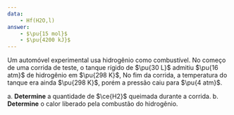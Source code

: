 ```yaml
---
data:
    - Hf(H2O,l)
answer: 
    - $\pu{15 mol}$
    - $\pu{4200 kJ}$
---
```


Um automóvel experimental usa hidrogênio como combustível. No começo de uma corrida de teste, o tanque rígido de $\pu{30 L}$ admitiu $\pu{16 atm}$ de hidrogênio em $\pu{298 K}$, No fim da corrida, a temperatura do tanque era ainda $\pu{298 K}$, porém a pressão caiu para $\pu{4 atm}$.

a. **Determine** a quantidade de $\ce{H2}$ queimada durante a corrida.
b. **Determine** o calor liberado pela combustão do hidrogênio.

